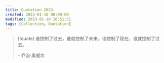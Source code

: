 ```yaml
---
title: Quotation 2023
created: 2023-01-10 08:00:00
modified: 2023-01-10 10:51:31
tags: [Collection, Quotation]
---
```


> [!quote]
> 谁控制了过去，谁就控制了未来。谁控制了现在，谁就控制了过去。
> 
> \- 乔治·奥威尔
